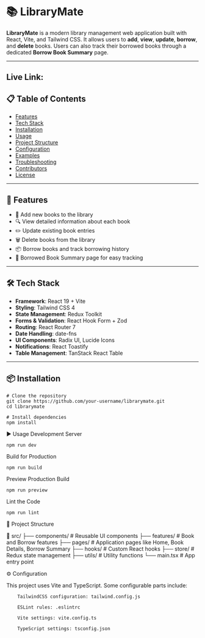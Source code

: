 # 📚 LibraryMate

**LibraryMate** is a modern library management web application built with React, Vite, and Tailwind CSS. It allows users to **add**, **view**, **update**, **borrow**, and **delete** books. Users can also track their borrowed books through a dedicated **Borrow Book Summary** page.

---

## Live Link: 

## 📋 Table of Contents

- [Features](#features)
- [Tech Stack](#tech-stack)
- [Installation](#installation)
- [Usage](#usage)
- [Project Structure](#project-structure)
- [Configuration](#configuration)
- [Examples](#examples)
- [Troubleshooting](#troubleshooting)
- [Contributors](#contributors)
- [License](#license)

---

## 🚀 Features

- 📖 Add new books to the library
- 🔍 View detailed information about each book
- ✏️ Update existing book entries
- 🗑️ Delete books from the library
- 📦 Borrow books and track borrowing history
- 📄 Borrowed Book Summary page for easy tracking

---

## 🛠️ Tech Stack

- **Framework**: React 19 + Vite
- **Styling**: Tailwind CSS 4
- **State Management**: Redux Toolkit
- **Forms & Validation**: React Hook Form + Zod
- **Routing**: React Router 7
- **Date Handling**: date-fns
- **UI Components**: Radix UI, Lucide Icons
- **Notifications**: React Toastify
- **Table Management**: TanStack React Table

---

## 📦 Installation

```
# Clone the repository
git clone https://github.com/your-username/librarymate.git
cd librarymate

# Install dependencies
npm install
 ``` 
▶️ Usage
Development Server
```
npm run dev
```

Build for Production
```
npm run build
```
Preview Production Build
```
npm run preview
```
Lint the Code
```
npm run lint
```
🧱 Project Structure

📁 src/
├── components/         # Reusable UI components
├── features/           # Book and Borrow features
├── pages/              # Application pages like Home, Book Details, Borrow Summary
├── hooks/              # Custom React hooks
├── store/              # Redux state management
├── utils/              # Utility functions
└── main.tsx            # App entry point

⚙️ Configuration

This project uses Vite and TypeScript. Some configurable parts include:
```
    TailwindCSS configuration: tailwind.config.js

    ESLint rules: .eslintrc

    Vite settings: vite.config.ts

    TypeScript settings: tsconfig.json
```